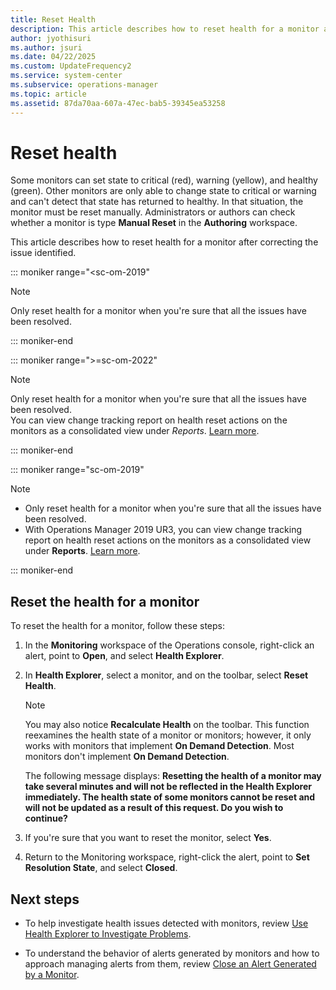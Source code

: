 ```yaml
---
title: Reset Health
description: This article describes how to reset health for a monitor after correcting the issue identified.
author: jyothisuri
ms.author: jsuri
ms.date: 04/22/2025
ms.custom: UpdateFrequency2
ms.service: system-center
ms.subservice: operations-manager
ms.topic: article
ms.assetid: 87da70aa-607a-47ec-bab5-39345ea53258
---
```


# Reset health



Some monitors can set state to critical (red), warning (yellow), and healthy (green). Other monitors are only able to change state to critical or warning and can't detect that state has returned to healthy. In that situation, the monitor must be reset manually. Administrators or authors can check whether a monitor is type **Manual Reset** in the **Authoring** workspace.  

This article describes how to reset health for a monitor after correcting the issue identified.

::: moniker range="<sc-om-2019"

> [!NOTE]  
> Only reset health for a monitor when you're sure that all the issues have been resolved.  

::: moniker-end

::: moniker range=">=sc-om-2022"

> [!NOTE]  
> Only reset health for a monitor when you're sure that all the issues have been resolved.  
> You can view change tracking report on health reset actions on the monitors as a consolidated view under *Reports*. [Learn more](management-pack-change-tracking.md#change-tracking-for-monitor-health-reset).

::: moniker-end

::: moniker range="sc-om-2019"

> [!NOTE]  
> - Only reset health for a monitor when you're sure that all the issues have been resolved.  
> - With Operations Manager 2019 UR3, you can view change tracking report on health reset actions on the monitors as a consolidated view under **Reports**. [Learn more](management-pack-change-tracking.md#change-tracking-for-monitor-health-reset).

::: moniker-end

## Reset the health for a monitor

To reset the health for a monitor, follow these steps:

1. In the **Monitoring** workspace of the Operations console, right-click an alert, point to **Open**, and select **Health Explorer**.  

2. In **Health Explorer**, select a monitor, and on the toolbar, select **Reset Health**.  

    > [!NOTE]  
    > You may also notice **Recalculate Health** on the toolbar. This function reexamines the health state of a monitor or monitors; however, it only works with monitors that implement **On Demand Detection**. Most monitors don't implement **On Demand Detection**.  

    The following message displays: **Resetting the health of a monitor may take several minutes and will not be reflected in the Health Explorer immediately. The health state of some monitors cannot be reset and will not be updated as a result of this request. Do you wish to continue?**  

3. If you're sure that you want to reset the monitor, select **Yes**.  

4. Return to the Monitoring workspace, right-click the alert, point to **Set Resolution State**, and select **Closed**.  

## Next steps

- To help investigate health issues detected with monitors, review [Use Health Explorer to Investigate Problems](manage-health-using-healthexplorer.md).  

- To understand the behavior of alerts generated by monitors and how to approach managing alerts from them, review [Close an Alert Generated by a Monitor](manage-alert-created-by-monitor.md).  
